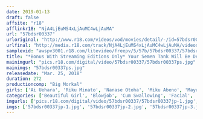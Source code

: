 ```yaml
---
date: 2019-01-13
draft: false
affsite: "r18"
afflinkr18: "NjA4LjEuMS4xLjAuMC4wLjAuMA"
url: "57bdsr00337"
urloriginal: "http://www.r18.com/videos/vod/movies/detail/-/id=57bdsr00337"
urlfinal: "http://media.r18.com/track/NjA4LjEuMS4xLjAuMC4wLjAuMA/videos/vod/movies/detail/-/id=57bdsr00337"
samplevid: "awspv3001.r18.com/litevideo/freepv/5/57b/57bdsr00337/57bdsr00337_dmb_w.mp4"
title: "*Bonus With Streaming Editions Only* Your Semen Tank Will Be Depleted To Zero... A Blowjob Master!! This Girl Loves To Lick Your Tip And French Kiss From Gentle Tongue Techniques To An Amazing Mouth Pussy Torture This Lovely Girl Will Give You The Best Blowjob Of Your Life And Unstoppable Semen Splattering Pleasure 4 Hours/41 Girls"
mainimgurl: "pics.r18.com/digital/video/57bdsr00337/57bdsr00337ps.jpg"
mainimgs: "57bdsr00337ps.jpg"
releasedate: "Mar. 25, 2018"
duration: 272
productioncomp: "Big Morkal"
girls: ['Ai Uehara', 'Riku Minato', 'Nanase Otoha', 'Miku Abeno', 'Mayu Sato', 'Airi Natsume']
categories: ['Beautiful Girl', 'Blowjob', 'Cum Swallowing', 'Facial', 'Deep Throat', 'Hi-Def']
imgurls: ['pics.r18.com/digital/video/57bdsr00337/57bdsr00337jp-1.jpg', 'pics.r18.com/digital/video/57bdsr00337/57bdsr00337jp-2.jpg', 'pics.r18.com/digital/video/57bdsr00337/57bdsr00337jp-3.jpg', 'pics.r18.com/digital/video/57bdsr00337/57bdsr00337jp-4.jpg', 'pics.r18.com/digital/video/57bdsr00337/57bdsr00337jp-5.jpg', 'pics.r18.com/digital/video/57bdsr00337/57bdsr00337jp-6.jpg', 'pics.r18.com/digital/video/57bdsr00337/57bdsr00337jp-7.jpg', 'pics.r18.com/digital/video/57bdsr00337/57bdsr00337jp-8.jpg', 'pics.r18.com/digital/video/57bdsr00337/57bdsr00337jp-9.jpg', 'pics.r18.com/digital/video/57bdsr00337/57bdsr00337jp-10.jpg', 'pics.r18.com/digital/video/57bdsr00337/57bdsr00337jp-11.jpg', 'pics.r18.com/digital/video/57bdsr00337/57bdsr00337jp-12.jpg', 'pics.r18.com/digital/video/57bdsr00337/57bdsr00337jp-13.jpg', 'pics.r18.com/digital/video/57bdsr00337/57bdsr00337jp-14.jpg', 'pics.r18.com/digital/video/57bdsr00337/57bdsr00337jp-15.jpg', 'pics.r18.com/digital/video/57bdsr00337/57bdsr00337jp-16.jpg', 'pics.r18.com/digital/video/57bdsr00337/57bdsr00337jp-17.jpg', 'pics.r18.com/digital/video/57bdsr00337/57bdsr00337jp-18.jpg', 'pics.r18.com/digital/video/57bdsr00337/57bdsr00337jp-19.jpg', 'pics.r18.com/digital/video/57bdsr00337/57bdsr00337jp-20.jpg']
imgs: ['57bdsr00337jp-1.jpg', '57bdsr00337jp-2.jpg', '57bdsr00337jp-3.jpg', '57bdsr00337jp-4.jpg', '57bdsr00337jp-5.jpg', '57bdsr00337jp-6.jpg', '57bdsr00337jp-7.jpg', '57bdsr00337jp-8.jpg', '57bdsr00337jp-9.jpg', '57bdsr00337jp-10.jpg', '57bdsr00337jp-11.jpg', '57bdsr00337jp-12.jpg', '57bdsr00337jp-13.jpg', '57bdsr00337jp-14.jpg', '57bdsr00337jp-15.jpg', '57bdsr00337jp-16.jpg', '57bdsr00337jp-17.jpg', '57bdsr00337jp-18.jpg', '57bdsr00337jp-19.jpg', '57bdsr00337jp-20.jpg']
---
```

